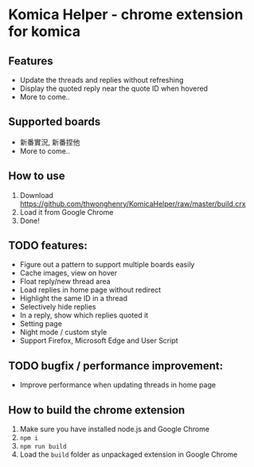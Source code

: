 # Komica Helper - chrome extension for komica
## Features
- Update the threads and replies without refreshing
- Display the quoted reply near the quote ID when hovered
- More to come..

## Supported boards
- 新番實況, 新番捏他
- More to come..

## How to use
1. Download https://github.com/thwonghenry/KomicaHelper/raw/master/build.crx
2. Load it from Google Chrome
3. Done!

## TODO features:
- Figure out a pattern to support multiple boards easily
- Cache images, view on hover
- Float reply/new thread area
- Load replies in home page without redirect
- Highlight the same ID in a thread
- Selectively hide replies
- In a reply, show which replies quoted it
- Setting page
- Night mode / custom style
- Support Firefox, Microsoft Edge and User Script 

## TODO bugfix / performance improvement:
- Improve performance when updating threads in home page

## How to build the chrome extension
1. Make sure you have installed node.js and Google Chrome
2. `npm i`
3. `npm run build`
4. Load the `build` folder as unpackaged extension in Google Chrome
